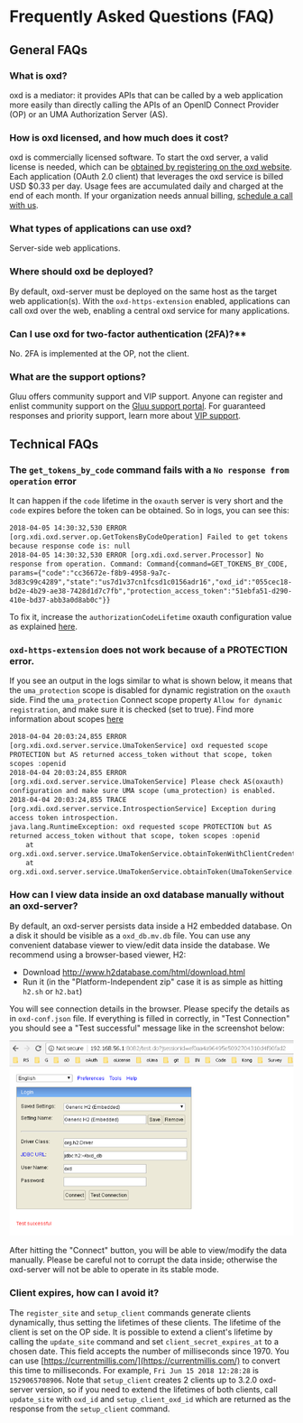 # Frequently Asked Questions (FAQ)

## General FAQs

### What is oxd?  
oxd is a mediator: it provides APIs that can be called by a web application more easily than directly calling the APIs of an OpenID Connect Provider (OP) or an UMA Authorization Server (AS).

### How is oxd licensed, and how much does it cost?       
oxd is commercially licensed software. To start the oxd server, a valid license is needed, which can be [obtained by registering on the oxd website](https://oxd.gluu.org). Each application (OAuth 2.0 client) that leverages the oxd service is billed USD $0.33 per day. Usage fees are accumulated daily and charged at the end of each month. If your organization needs annual billing, [schedule a call with us](https://gluu.org/booking).
 
### What types of applications can use oxd?       
Server-side web applications. 

### Where should oxd be deployed?      
By default, oxd-server must be deployed on the same host as the target web application(s). With the `oxd-https-extension` enabled, applications can call oxd over the web, enabling a central oxd service for many applications. 

### Can I use oxd for two-factor authentication (2FA)?**    
No. 2FA is implemented at the OP, not the client.  

### What are the support options?    
Gluu offers community support and VIP support. Anyone can register and enlist community support on the [Gluu support portal](https://support.gluu.org). For guaranteed responses and priority support, learn more about [VIP support](https://gluu.org/pricing). 

## Technical FAQs
### The `get_tokens_by_code` command fails with a `No response from operation` error

It can happen if the `code` lifetime in the `oxauth` server is very short and the `code` expires before the token can be obtained. So in logs, you can see this:

```
2018-04-05 14:30:32,530 ERROR [org.xdi.oxd.server.op.GetTokensByCodeOperation] Failed to get tokens because response code is: null
2018-04-05 14:30:32,530 ERROR [org.xdi.oxd.server.Processor] No response from operation. Command: Command{command=GET_TOKENS_BY_CODE, params={"code":"cc36672e-f8b9-4958-9a7c-3d83c99c4289","state":"us7d1v37cn1fcsd1c0156adr16","oxd_id":"055cec18-bd2e-4b29-ae38-7428d1d7c7fb","protection_access_token":"51ebfa51-d290-410e-bd37-abb3a0d8ab0c"}}
```

To fix it, increase the `authorizationCodeLifetime` oxauth configuration value as explained [here](https://gluu.org/docs/ce/3.1.3/admin-guide/oxtrust-ui/#oxauth-configuration).

### `oxd-https-extension` does not work because of a PROTECTION error.

If you see an output in the logs similar to what is shown below, it means that the `uma_protection` scope is disabled for dynamic registration on the `oxauth` side.
Find the `uma_protection` Connect scope property `Allow for dynamic registration`, and make sure it is checked (set to true). Find more information about scopes [here](https://gluu.org/docs/ce/3.1.3/admin-guide/openid-connect/#scopes)
 
```
2018-04-04 20:03:24,855 ERROR [org.xdi.oxd.server.service.UmaTokenService] oxd requested scope PROTECTION but AS returned access_token without that scope, token scopes :openid
2018-04-04 20:03:24,855 ERROR [org.xdi.oxd.server.service.UmaTokenService] Please check AS(oxauth) configuration and make sure UMA scope (uma_protection) is enabled.
2018-04-04 20:03:24,855 TRACE [org.xdi.oxd.server.service.IntrospectionService] Exception during access token introspection.
java.lang.RuntimeException: oxd requested scope PROTECTION but AS returned access_token without that scope, token scopes :openid
	at org.xdi.oxd.server.service.UmaTokenService.obtainTokenWithClientCredentials(UmaTokenService.java:196)
	at org.xdi.oxd.server.service.UmaTokenService.obtainToken(UmaTokenService.java:169)
```

### How can I view data inside an oxd database manually without an oxd-server? 

By default, an oxd-server persists data inside a H2 embedded database. On a disk it should be visible as a `oxd_db.mv.db` file.
You can use any convenient database viewer to view/edit data inside the database. We recommend using a browser-based viewer, H2:

 - Download http://www.h2database.com/html/download.html
 - Run it (in the "Platform-Independent zip" case it is as simple as hitting `h2.sh` or `h2.bat`)
 
 You will see connection details in the browser. Please specify the details as in `oxd-conf.json` file. 
 If everything is filled in correctly, in "Test Connection" you should see a "Test successful" message like in the screenshot below:
 
 ![H2](../img/faq_h2_connection_details.png)
 
 After hitting the "Connect" button, you will be able to view/modify the data manually. Please be careful not to corrupt the data inside; otherwise the oxd-server will not be able to operate in its stable mode. 
 
### Client expires, how can I avoid it?

The `register_site` and `setup_client` commands generate clients dynamically, thus setting the lifetimes of these clients. The lifetime of the client is set on the OP side.
It is possible to extend a client's lifetime by calling the `update_site` command and set `client_secret_expires_at` to a chosen date. This field accepts the number of milliseconds since 1970. You can use [https://currentmillis.com/](https://currentmillis.com/) to convert this time to milliseconds. For example, `Fri Jun 15 2018 12:28:28` is `1529065708906`.
Note that `setup_client` creates 2 clients up to 3.2.0 oxd-server version, so if you need to extend the lifetimes of both clients, call `update_site` with `oxd_id` and `setup_client_oxd_id` which are returned as the response from the `setup_client` command. 

